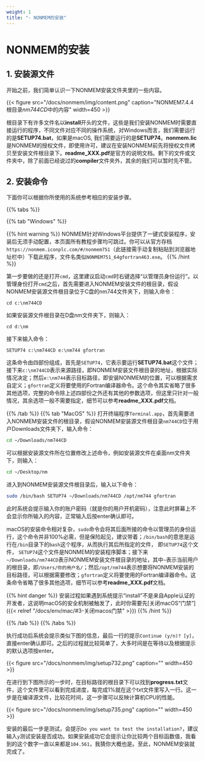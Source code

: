 ```yaml
---
weight: 1
title: "- NONMEM的安装"
---
```

<!-- <font style="font-size:2em">NONMEM的安装</font> -->
# NONMEM的安装

## 1. 安装源文件
开始之前，我们简单认识一下NONMEM安装文件夹里的一些内容。

{{< figure src="/docs/nonmem/img/content.png" caption="NONMEM7.4.4根目录*nm744CD*中的内容" width=450 >}}

根目录下有许多文件名以**install**开头的文件，这些是我们安装NONMEM时需要直接运行的程序，不同文件对应不同的操作系统，对Windows而言，我们需要运行的是**SETUP74.bat**，如果是macOS, 我们需要运行的是**SETUP74**。**nonmem.lic**是NONMEM的授权文件，即使用许可，建议在安装NONMEM前先将授权文件拷贝至安装文件根目录下。**readme_XXX.pdf**是官方的说明文档。剩下的文件或文件夹中，除了前面已经说过的**compiler**文件夹外，其余的我们可以暂时先不管。

## 2. 安装命令
下面你可以根据你所使用的系统参考相应的安装步骤。

{{% tabs %}}

{{% tab "Windows" %}}

{{% hint warning %}}
NONMEM针对Windows平台提供了一键式安装程序，安装后无须手动配置，本页面所有教程步骤均可跳过。你可以从官方存档`https://nonmem.iconplc.com/#/nonmem751`（此链接需手动复制粘贴到浏览器地址栏中）下载此程序，文件名类似`NONMEM751_64gfortran463.exe`。
{{% /hint %}} 

第一步要做的还是打开`cmd`，这里建议启动`cmd`时右键选择“以管理员身份运行”。以管理身份打开`cmd`之后，首先需要进入NONMEM安装文件的根目录，假设NONMEM安装源文件根目录位于C盘的nm744文件夹下，则输入命令：

```
cd c:\nm744CD
```
如果安装源文件根目录在D盘nm文件夹下，则输入：
```
cd d:\nm
```
接下来输入命令：
```
SETUP74 c:\nm744CD e:\nm744 gfortran
```
这条命令由四部份组成，首先是`SETUP74`，它表示要运行**SETUP74.bat**这个文件；接下来`c:\nm744CD`表示来源路径，即NONMEM安装文件根目录的地址，根据实际情况决定；然后`e:\nm744`表示目标路径，即安装NONMEM的位置，可以根据需求自定义；`gfortran`定义将要使用的Fortran编译器命令。这个命令其实省略了很多其他选项，完整的命令除上述四部份之外还有其他的参数选项，但这里只针对一般情况，其余选项一般不需要指定，细节可以参考**readme_XXX.pdf**文档。

{{% /tab %}}
{{% tab "MacOS" %}}
打开终端程序`Terminal.app`，首先需要进入NONMEM安装文件的根目录，假设NONMEM安装源文件根目录`nm744CD`位于用户Downloads文件夹下，输入命令：
```zsh
cd ~/Downloads/nm744CD
```
可以根据安装源文件所在位置修改上述命令，例如安装源文件在桌面nm文件夹下，则输入：
```zsh
cd ~/Desktop/nm
```
进入到NONMEM安装源文件根目录后，输入以下命令：
```zsh
sudo /bin/bash SETUP74 ~/Downloads/nm744CD /opt/nm744 gfortran
```
此时系统会提示输入你的账户密码（就是你的用户开机密码），注意此时屏幕上不会显示你所输入的内容，正常输入后按enter确认即可。

macOS的安装命令相对复杂，`sudo`命令会将其后面所接的命令以管理员的身份运行，这个命令并非100%必需，但是保险起见，建议带着；`/bin/bash`的意思是运行在`/bin`目录下的`bash`这个程序，从而执行其后所指定的文件， 即`SETUP74`这个文件， `SETUP74`这个文件是NONMEM的安装程序脚本；接下来`~/Downloads/nm744CD`表示NONMEM安装文件根目录的地址，其中`~`表示当前用户的根目录，即`/Users/你的用户名/`；然后`/opt/nm744`表示想要将NONMEM安装的目标路径，可以根据需要修改；`gfortran`定义将要使用的Fortran编译器命令。这条命令省略了很多其他选项，细节可以参考**readme_XXX.pdf**文档。

{{% hint danger %}}
安装过程如果遇到系统提示“install”不是来自Apple认证的开发者，这说明macOS的安全机制被触发了，此时你需要先[关闭macOS“门禁”]({{< relref "/docs/env/mac/#3-关闭macos门禁" >}})
{{% /hint %}} 

{{% /tab %}}
{{% /tabs %}}

执行成功后系统会提示类似下图的信息，最后一行的提示`Continue (y/n)? [y]`，直接enter确认即可。之后的过程就比较简单了，大多时间是在等待以及根据提示的默认选项按enter。

{{< figure src="/docs/nonmem/img/setup732.png" caption="" width=450 >}}

在进行到下图所示的一步时，在目标路径的根目录下可以找到**progress.txt**文件，这个文件里可以看到完成进度，每完成1%就在这个txt文件里写入一行。这一步是在编译源文件，比较花时间，这一步骤可以反映计算机CPU的性能。

{{< figure src="/docs/nonmem/img/setup735.png" caption="" width=450 >}}

安装的最后一步是测试，会提示`Do you want to test the installation?`，建议输入`y`测试安装是否成功。如果安装成功它会提示让你比较两个目标函数值，我看到的这个数字一直以来都是`104.561`，我猜你大概也是。至此，NONMEM安装就完成了。